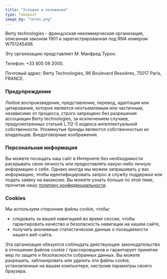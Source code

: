 ```yaml
---
title: "Условия и положения"
type: fakepost
image_bg: "terms.png"
---
```


<!-- template: layouts/_default/single.html -->

Berty technologies - французская некоммерческая организация, описанная законом 1901 и зарегистрированная под RNA номером W751245498.

Эту организацию представляет М. Манфред Турон.

Телефон: +33 805 08 2000.

Почтовый адрес: Berty Technologies, 96 Boulevard Bessières, 75017 Paris, FRANCE.

### Предупреждение

Любое воспроизведение, представление, перевод, адаптация или цитирование, которое является неотъемлемым или частичным, независимо от процесса, строго запрещено без разрешения ассоциации Berty technologies, за исключением случаев, предусмотренных статьей L.112-5 кодекса интеллектуальной собственности. Упомянутые бренды являются собственностью их владельцев. Внедоговорные изображения.

### Персональная информация

Вы можете посещать наш сайт в Интернете без необходимости раскрывать свою личность или предоставлять какую-либо личную информацию о себе. Однако иногда мы можем запрашивать у вас информацию, чтобы идентифицировать запрос в службу поддержки или подать заявку на вакансию. Вы можете узнать больше по этой теме, прочитав нашу [политику конфиденциальности](/privacy-policy).

### Cookies

Мы используем сторонние файлы cookie, чтобы:

* следовать за вашей навигацией во время сессии, чтобы гарантировать качество и безопасность навигации на нашем сайте,
* получить анонимные статистические данные о посещаемости нашего веб-сайта.

Эта организация обязуется соблюдать действующее законодательство в отношении файлов cookie / трассировщиков и гарантирует принятие мер по защите и безопасности собранных данных. Вы можете разрешить, заблокировать или удалить эти файлы cookie, установленные на вашем компьютере, настроив параметры своего браузера.
